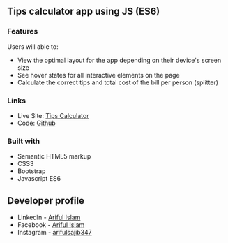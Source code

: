 ## Tips calculator app using JS (ES6)

### Features

Users will able to:

- View the optimal layout for the app depending on their device's screen size
- See hover states for all interactive elements on the page
- Calculate the correct tips and total cost of the bill per person (splitter)


### Links

- Live Site: [Tips Calculator](https://arifulsajib.github.io/tips-calculator-app/)
- Code: [Github](https://github.com/arifulsajib/tips-calculator-app)

### Built with
- Semantic HTML5 markup
- CSS3
- Bootstrap
- Javascript ES6


## Developer profile

- LinkedIn - [Ariful Islam](https://www.linkedin.com/in/arifulsajib/)
- Facebook - [Ariful Islam](https://www.facebook.com/arifulsajib347/)
- Instagram - [arifulsajib347](https://www.instagram.com/arifulsajib347/)

